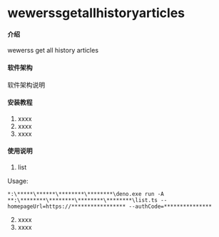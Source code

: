 # wewerssgetallhistoryarticles

#### 介绍

wewerss get all history articles

#### 软件架构

软件架构说明

#### 安装教程

1. xxxx
2. xxxx
3. xxxx

#### 使用说明

1. list

Usage:

`*:\*****\******\********\********\deno.exe run -A **:\********\********\********\********\list.ts --homepageUrl=https://***************** --authCode=***************`

2. xxxx
3. xxxx
